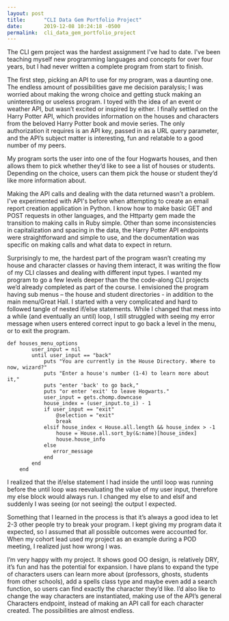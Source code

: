 ```yaml
---
layout: post
title:      "CLI Data Gem Portfolio Project"
date:       2019-12-08 10:24:18 -0500
permalink:  cli_data_gem_portfolio_project
---
```


The CLI gem project was the hardest assignment I've had to date. I've been teaching myself new programming languages and concepts for over four years, but I had never written a complete program from start to finish. 

The first step, picking an API to use for my program, was a daunting one. The endless amount of possibilities gave me decision paralysis; I was worried about making the wrong choice and getting stuck making an uninteresting or useless program. I toyed with the idea of an event or weather API, but wasn’t excited or inspired by either. I finally settled on the Harry Potter API, which provides information on the houses and characters from the beloved Harry Potter book and movie series. The only authorization it requires is an API key, passed in as a URL query parameter, and the API’s subject matter is interesting, fun and relatable to a good number of my peers. 

My program sorts the user into one of the four Hogwarts houses, and then allows them to pick whether they’d like to see a list of houses or students. Depending on the choice, users can them pick the house or student they’d like more information about.

Making the API calls and dealing with the data returned wasn’t a problem. I've experimented with API's before when attempting to create an email report creation application in Python. I know how to make basic GET and POST requests in other languages, and the Httparty gem made the transition to making calls in Ruby simple. Other than some inconsistencies in capitalization and spacing in the data, the Harry Potter API endpoints were straightforward and simple to use, and the documentation was specific on making calls and what data to expect in return. 

Surprisingly to me, the hardest part of the program wasn’t creating my house and character classes or having them interact, it was writing the flow of my CLI classes and dealing with different input types. I wanted my program to go a few levels deeper than the the code-along CLI projects we’d already completed as part of the course. I envisioned the program having sub menus – the house and student directories - in addition to the main menu/Great Hall. I started with a very complicated and hard to followed tangle of nested if/else statements. While I changed that mess into a while (and eventually an until) loop, I still struggled with seeing my error message when users entered correct input to go back a level in the menu, or to exit the program.

```
def houses_menu_options
        user_input = nil
        until user_input == "back"
            puts "You are currently in the House Directory. Where to now, wizard?"
            puts "Enter a house's number (1-4) to learn more about it,"
            puts "enter 'back' to go back,"
            puts "or enter 'exit' to leave Hogwarts."
            user_input = gets.chomp.downcase
            house_index = (user_input.to_i) - 1
            if user_input == "exit"
                @selection = "exit"
                break
            elsif house_index < House.all.length && house_index > -1
                house = House.all.sort_by(&:name)[house_index]
                house.house_info
            else
               error_message
            end
        end
    end

```

 I realized that the if/else statement I had inside the until loop was running before the until loop was reevaluating the value of my user input, therefore my else block would always run. I changed my else to and elsif and suddenly I was seeing (or not seeing) the output I expected.
 
Something that I learned in the process is that it’s always a good idea to let 2-3 other people try to break your program. I kept giving my program data it expected, so I assumed that all possible outcomes were accounted for. When my cohort lead used my project as an example during a POD meeting, I realized just how wrong I was. 

I’m very happy with my project. It shows good OO design, is relatively DRY, it’s fun and has the potential for expansion. I have plans to expand the type of characters users can learn more about (professors, ghosts, students from other schools), add a spells class type and maybe even add a search function, so users can find exactly the character they’d like. I’d also like to change the way characters are instantiated, making use of the API’s general Characters endpoint, instead of making an API call for each character created. The possibilities are almost endless.

